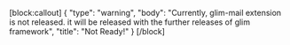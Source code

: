 [block:callout]
{
  "type": "warning",
  "body": "Currently, glim-mail extension is not released. it will be released with the further releases of glim framework",
  "title": "Not Ready!"
}
[/block]